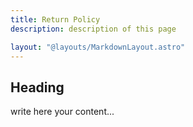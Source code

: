 ```yaml
---
title: Return Policy
description: description of this page

layout: "@layouts/MarkdownLayout.astro"
---
```


## Heading

write here your content...
